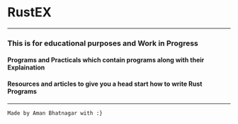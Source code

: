 # RustEX
------
### This is for educational purposes and Work in Progress 
#### Programs and Practicals  which contain programs along with their Explaination 
#### Resources and articles to give you a head start how to write Rust Programs 






-----
```
Made by Aman Bhatnagar with :}
```
 


